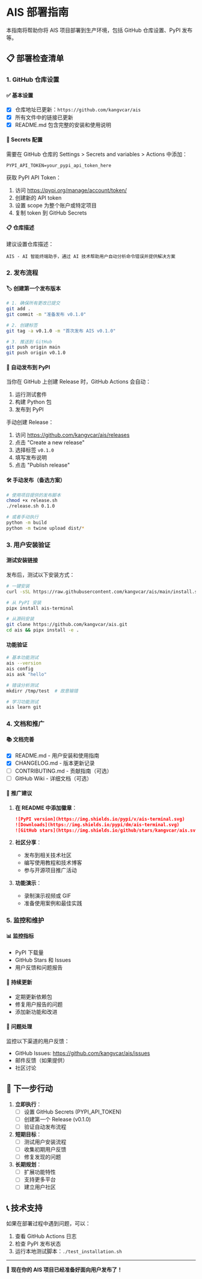 # AIS 部署指南

本指南将帮助你将 AIS 项目部署到生产环境，包括 GitHub 仓库设置、PyPI 发布等。

## 📋 部署检查清单

### 1. GitHub 仓库设置

#### ✅ 基本设置
- [x] 仓库地址已更新：`https://github.com/kangvcar/ais`
- [x] 所有文件中的链接已更新
- [x] README.md 包含完整的安装和使用说明

#### 🔑 Secrets 配置
需要在 GitHub 仓库的 Settings > Secrets and variables > Actions 中添加：

```
PYPI_API_TOKEN=your_pypi_api_token_here
```

获取 PyPI API Token：
1. 访问 https://pypi.org/manage/account/token/
2. 创建新的 API token
3. 设置 scope 为整个账户或特定项目
4. 复制 token 到 GitHub Secrets

#### 📋 仓库描述
建议设置仓库描述：
```
AIS - AI 智能终端助手，通过 AI 技术帮助用户自动分析命令错误并提供解决方案
```

### 2. 发布流程

#### 🏷️ 创建第一个发布版本
```bash
# 1. 确保所有更改已提交
git add .
git commit -m "准备发布 v0.1.0"

# 2. 创建标签
git tag -a v0.1.0 -m "首次发布 AIS v0.1.0"

# 3. 推送到 GitHub
git push origin main
git push origin v0.1.0
```

#### 🚀 自动发布到 PyPI
当你在 GitHub 上创建 Release 时，GitHub Actions 会自动：
1. 运行测试套件
2. 构建 Python 包
3. 发布到 PyPI

手动创建 Release：
1. 访问 https://github.com/kangvcar/ais/releases
2. 点击 "Create a new release"
3. 选择标签 `v0.1.0`
4. 填写发布说明
5. 点击 "Publish release"

#### 🛠️ 手动发布（备选方案）
```bash
# 使用项目提供的发布脚本
chmod +x release.sh
./release.sh 0.1.0

# 或者手动执行
python -m build
python -m twine upload dist/*
```

### 3. 用户安装验证

#### 测试安装链接
发布后，测试以下安装方式：

```bash
# 一键安装
curl -sSL https://raw.githubusercontent.com/kangvcar/ais/main/install.sh | bash

# 从 PyPI 安装
pipx install ais-terminal

# 从源码安装
git clone https://github.com/kangvcar/ais.git
cd ais && pipx install -e .
```

#### 功能验证
```bash
# 基本功能测试
ais --version
ais config
ais ask "hello"

# 错误分析测试  
mkdirr /tmp/test  # 故意输错

# 学习功能测试
ais learn git
```

### 4. 文档和推广

#### 📚 文档完善
- [x] README.md - 用户安装和使用指南
- [x] CHANGELOG.md - 版本更新记录
- [ ] CONTRIBUTING.md - 贡献指南（可选）
- [ ] GitHub Wiki - 详细文档（可选）

#### 🌟 推广建议
1. **在 README 中添加徽章**：
   ```markdown
   ![PyPI version](https://img.shields.io/pypi/v/ais-terminal.svg)
   ![Downloads](https://img.shields.io/pypi/dm/ais-terminal.svg)
   ![GitHub stars](https://img.shields.io/github/stars/kangvcar/ais.svg)
   ```

2. **社区分享**：
   - 发布到相关技术社区
   - 编写使用教程和技术博客
   - 参与开源项目推广活动

3. **功能演示**：
   - 录制演示视频或 GIF
   - 准备使用案例和最佳实践

### 5. 监控和维护

#### 📊 监控指标
- PyPI 下载量
- GitHub Stars 和 Issues
- 用户反馈和问题报告

#### 🔄 持续更新
- 定期更新依赖包
- 修复用户报告的问题
- 添加新功能和改进

#### 🐛 问题处理
监控以下渠道的用户反馈：
- GitHub Issues: https://github.com/kangvcar/ais/issues
- 邮件反馈（如果提供）
- 社区讨论

## 🎯 下一步行动

1. **立即执行**：
   - [ ] 设置 GitHub Secrets (PYPI_API_TOKEN)
   - [ ] 创建第一个 Release (v0.1.0)
   - [ ] 验证自动发布流程

2. **短期目标**：
   - [ ] 测试用户安装流程
   - [ ] 收集初期用户反馈
   - [ ] 修复发现的问题

3. **长期规划**：
   - [ ] 扩展功能特性
   - [ ] 支持更多平台
   - [ ] 建立用户社区

## 📞 技术支持

如果在部署过程中遇到问题，可以：
1. 查看 GitHub Actions 日志
2. 检查 PyPI 发布状态
3. 运行本地测试脚本：`./test_installation.sh`

---

**🚀 现在你的 AIS 项目已经准备好面向用户发布了！**